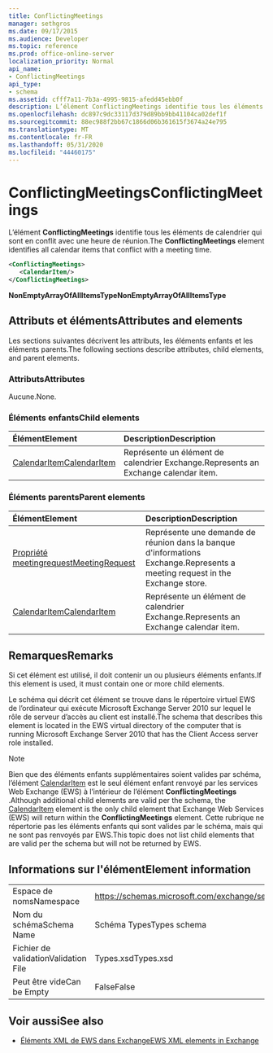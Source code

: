 ```yaml
---
title: ConflictingMeetings
manager: sethgros
ms.date: 09/17/2015
ms.audience: Developer
ms.topic: reference
ms.prod: office-online-server
localization_priority: Normal
api_name:
- ConflictingMeetings
api_type:
- schema
ms.assetid: cfff7a11-7b3a-4995-9815-afedd45ebb0f
description: L’élément ConflictingMeetings identifie tous les éléments de calendrier qui sont en conflit avec une heure de réunion.
ms.openlocfilehash: dc897c9dc33117d379d89bb9bb41104ca02def1f
ms.sourcegitcommit: 88ec988f2bb67c1866d06b361615f3674a24e795
ms.translationtype: MT
ms.contentlocale: fr-FR
ms.lasthandoff: 05/31/2020
ms.locfileid: "44460175"
---
```

# <a name="conflictingmeetings"></a><span data-ttu-id="9bd0e-103">ConflictingMeetings</span><span class="sxs-lookup"><span data-stu-id="9bd0e-103">ConflictingMeetings</span></span>

<span data-ttu-id="9bd0e-104">L’élément **ConflictingMeetings** identifie tous les éléments de calendrier qui sont en conflit avec une heure de réunion.</span><span class="sxs-lookup"><span data-stu-id="9bd0e-104">The **ConflictingMeetings** element identifies all calendar items that conflict with a meeting time.</span></span> 
  
```xml
<ConflictingMeetings>
   <CalendarItem/>
</ConflictingMeetings>
```

 <span data-ttu-id="9bd0e-105">**NonEmptyArrayOfAllItemsType**</span><span class="sxs-lookup"><span data-stu-id="9bd0e-105">**NonEmptyArrayOfAllItemsType**</span></span>
## <a name="attributes-and-elements"></a><span data-ttu-id="9bd0e-106">Attributs et éléments</span><span class="sxs-lookup"><span data-stu-id="9bd0e-106">Attributes and elements</span></span>

<span data-ttu-id="9bd0e-107">Les sections suivantes décrivent les attributs, les éléments enfants et les éléments parents.</span><span class="sxs-lookup"><span data-stu-id="9bd0e-107">The following sections describe attributes, child elements, and parent elements.</span></span>
  
### <a name="attributes"></a><span data-ttu-id="9bd0e-108">Attributs</span><span class="sxs-lookup"><span data-stu-id="9bd0e-108">Attributes</span></span>

<span data-ttu-id="9bd0e-109">Aucune.</span><span class="sxs-lookup"><span data-stu-id="9bd0e-109">None.</span></span>
  
### <a name="child-elements"></a><span data-ttu-id="9bd0e-110">Éléments enfants</span><span class="sxs-lookup"><span data-stu-id="9bd0e-110">Child elements</span></span>

|<span data-ttu-id="9bd0e-111">**Élément**</span><span class="sxs-lookup"><span data-stu-id="9bd0e-111">**Element**</span></span>|<span data-ttu-id="9bd0e-112">**Description**</span><span class="sxs-lookup"><span data-stu-id="9bd0e-112">**Description**</span></span>|
|:-----|:-----|
|[<span data-ttu-id="9bd0e-113">CalendarItem</span><span class="sxs-lookup"><span data-stu-id="9bd0e-113">CalendarItem</span></span>](calendaritem.md) <br/> |<span data-ttu-id="9bd0e-114">Représente un élément de calendrier Exchange.</span><span class="sxs-lookup"><span data-stu-id="9bd0e-114">Represents an Exchange calendar item.</span></span>  <br/> |
   
### <a name="parent-elements"></a><span data-ttu-id="9bd0e-115">Éléments parents</span><span class="sxs-lookup"><span data-stu-id="9bd0e-115">Parent elements</span></span>

|<span data-ttu-id="9bd0e-116">**Élément**</span><span class="sxs-lookup"><span data-stu-id="9bd0e-116">**Element**</span></span>|<span data-ttu-id="9bd0e-117">**Description**</span><span class="sxs-lookup"><span data-stu-id="9bd0e-117">**Description**</span></span>|
|:-----|:-----|
|[<span data-ttu-id="9bd0e-118">Propriété meetingrequest</span><span class="sxs-lookup"><span data-stu-id="9bd0e-118">MeetingRequest</span></span>](meetingrequest.md) <br/> |<span data-ttu-id="9bd0e-119">Représente une demande de réunion dans la banque d'informations Exchange.</span><span class="sxs-lookup"><span data-stu-id="9bd0e-119">Represents a meeting request in the Exchange store.</span></span>  <br/> |
|[<span data-ttu-id="9bd0e-120">CalendarItem</span><span class="sxs-lookup"><span data-stu-id="9bd0e-120">CalendarItem</span></span>](calendaritem.md) <br/> |<span data-ttu-id="9bd0e-121">Représente un élément de calendrier Exchange.</span><span class="sxs-lookup"><span data-stu-id="9bd0e-121">Represents an Exchange calendar item.</span></span>  <br/> |
   
## <a name="remarks"></a><span data-ttu-id="9bd0e-122">Remarques</span><span class="sxs-lookup"><span data-stu-id="9bd0e-122">Remarks</span></span>

<span data-ttu-id="9bd0e-123">Si cet élément est utilisé, il doit contenir un ou plusieurs éléments enfants.</span><span class="sxs-lookup"><span data-stu-id="9bd0e-123">If this element is used, it must contain one or more child elements.</span></span>
  
<span data-ttu-id="9bd0e-124">Le schéma qui décrit cet élément se trouve dans le répertoire virtuel EWS de l’ordinateur qui exécute Microsoft Exchange Server 2010 sur lequel le rôle de serveur d’accès au client est installé.</span><span class="sxs-lookup"><span data-stu-id="9bd0e-124">The schema that describes this element is located in the EWS virtual directory of the computer that is running Microsoft Exchange Server 2010 that has the Client Access server role installed.</span></span>
  
> [!NOTE]
> <span data-ttu-id="9bd0e-125">Bien que des éléments enfants supplémentaires soient valides par schéma, l’élément [CalendarItem](calendaritem.md) est le seul élément enfant renvoyé par les services Web Exchange (EWS) à l’intérieur de l’élément **ConflictingMeetings** .</span><span class="sxs-lookup"><span data-stu-id="9bd0e-125">Although additional child elements are valid per the schema, the [CalendarItem](calendaritem.md) element is the only child element that Exchange Web Services (EWS) will return within the **ConflictingMeetings** element.</span></span> <span data-ttu-id="9bd0e-126">Cette rubrique ne répertorie pas les éléments enfants qui sont valides par le schéma, mais qui ne sont pas renvoyés par EWS.</span><span class="sxs-lookup"><span data-stu-id="9bd0e-126">This topic does not list child elements that are valid per the schema but will not be returned by EWS.</span></span> 
  
## <a name="element-information"></a><span data-ttu-id="9bd0e-127">Informations sur l'élément</span><span class="sxs-lookup"><span data-stu-id="9bd0e-127">Element information</span></span>

|||
|:-----|:-----|
|<span data-ttu-id="9bd0e-128">Espace de noms</span><span class="sxs-lookup"><span data-stu-id="9bd0e-128">Namespace</span></span>  <br/> |https://schemas.microsoft.com/exchange/services/2006/types  <br/> |
|<span data-ttu-id="9bd0e-129">Nom du schéma</span><span class="sxs-lookup"><span data-stu-id="9bd0e-129">Schema Name</span></span>  <br/> |<span data-ttu-id="9bd0e-130">Schéma Types</span><span class="sxs-lookup"><span data-stu-id="9bd0e-130">Types schema</span></span>  <br/> |
|<span data-ttu-id="9bd0e-131">Fichier de validation</span><span class="sxs-lookup"><span data-stu-id="9bd0e-131">Validation File</span></span>  <br/> |<span data-ttu-id="9bd0e-132">Types.xsd</span><span class="sxs-lookup"><span data-stu-id="9bd0e-132">Types.xsd</span></span>  <br/> |
|<span data-ttu-id="9bd0e-133">Peut être vide</span><span class="sxs-lookup"><span data-stu-id="9bd0e-133">Can be Empty</span></span>  <br/> |<span data-ttu-id="9bd0e-134">False</span><span class="sxs-lookup"><span data-stu-id="9bd0e-134">False</span></span>  <br/> |
   
## <a name="see-also"></a><span data-ttu-id="9bd0e-135">Voir aussi</span><span class="sxs-lookup"><span data-stu-id="9bd0e-135">See also</span></span>



- [<span data-ttu-id="9bd0e-136">Éléments XML de EWS dans Exchange</span><span class="sxs-lookup"><span data-stu-id="9bd0e-136">EWS XML elements in Exchange</span></span>](ews-xml-elements-in-exchange.md)

